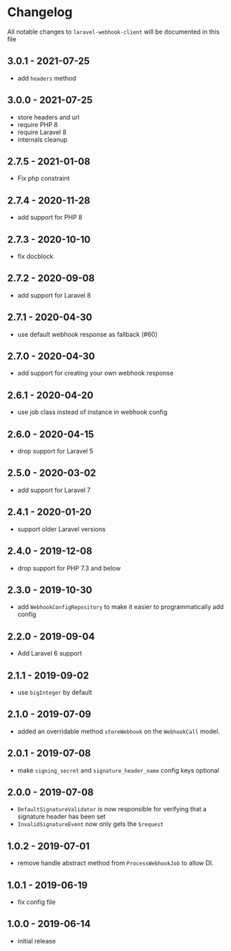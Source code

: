 # Changelog

All notable changes to `laravel-webhook-client` will be documented in this file

## 3.0.1 - 2021-07-25

- add `headers` method

## 3.0.0 - 2021-07-25

- store headers and url
- require PHP 8
- require Laravel 8
- internals cleanup

## 2.7.5 - 2021-01-08

- Fix php constraint

## 2.7.4 - 2020-11-28

- add support for PHP 8

## 2.7.3 - 2020-10-10

- fix docblock

## 2.7.2 - 2020-09-08

- add support for Laravel 8

## 2.7.1 - 2020-04-30

- use default webhook response as fallback (#60)

## 2.7.0 - 2020-04-30

- add support for creating your own webhook response

## 2.6.1 - 2020-04-20

- use job class instead of instance in webhook config

## 2.6.0 - 2020-04-15

- drop support for Laravel 5

## 2.5.0 - 2020-03-02

- add support for Laravel 7

## 2.4.1 - 2020-01-20

- support older Laravel versions

## 2.4.0 - 2019-12-08

- drop support for PHP 7.3 and below

## 2.3.0 - 2019-10-30

- add `WebhookConfigRepository` to make it easier to programmatically add config 

## 2.2.0 - 2019-09-04

- Add Laravel 6 support

## 2.1.1 - 2019-09-02

- use `bigInteger` by default

## 2.1.0 - 2019-07-09

- added an overridable method `storeWebhook` on the `WebhookCall` model.

## 2.0.1 - 2019-07-08

- make `signing_secret` and `signature_header_name` config keys optional

## 2.0.0 - 2019-07-08

- `DefaultSignatureValidator` is now responsible for verifying that a signature header has been set
- `InvalidSignatureEvent` now only gets the `$request`

## 1.0.2 - 2019-07-01

- remove handle abstract method from `ProcessWebhookJob` to allow DI.

## 1.0.1 - 2019-06-19

- fix config file

## 1.0.0 - 2019-06-14

- initial release
